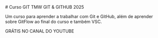 \# Curso GIT TMW GIT \& GITHUB 2025





Um curso para aprender a trabalhar com Git e GitHub, além de aprender sobre GitFlow ao final do curso e também VSC.

GRÁTIS NO CANAL DO YOUTUBE

